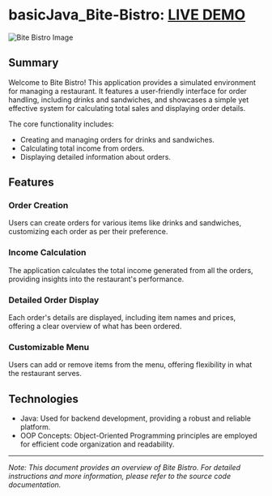 # basicJava_Bite-Bistro: [LIVE DEMO](https://replit.com/@shcoobz/basicJava-bite-bistro)

![Bite Bistro Image](src/main/resources/img/bite-bistro.png)

## Summary

Welcome to Bite Bistro! This application provides a simulated environment for managing a restaurant. It features a user-friendly interface for order handling, including drinks and sandwiches, and showcases a simple yet effective system for calculating total sales and displaying order details.

The core functionality includes:

- Creating and managing orders for drinks and sandwiches.
- Calculating total income from orders.
- Displaying detailed information about orders.

## Features

### Order Creation

Users can create orders for various items like drinks and sandwiches, customizing each order as per their preference.

### Income Calculation

The application calculates the total income generated from all the orders, providing insights into the restaurant's performance.

### Detailed Order Display

Each order's details are displayed, including item names and prices, offering a clear overview of what has been ordered.

### Customizable Menu

Users can add or remove items from the menu, offering flexibility in what the restaurant serves.

## Technologies

- Java: Used for backend development, providing a robust and reliable platform.
- OOP Concepts: Object-Oriented Programming principles are employed for efficient code organization and readability.

---

_Note: This document provides an overview of Bite Bistro. For detailed instructions and more information, please refer to the source code documentation._
